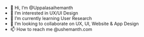 - 👋 Hi, I’m @Uppalasaihemanth
- 👀 I’m interested in UX/UI Design
- 🌱 I’m currently learning User Research
- 💞️ I’m looking to collaborate on UX, UI, Website & App Design
- 📫 How to reach me @ushemanth.com

<!---
Uppalasaihemanth/Uppalasaihemanth is a ✨ special ✨ repository because its `README.md` (this file) appears on your GitHub profile.
You can click the Preview link to take a look at your changes.
--->
